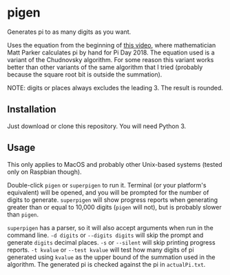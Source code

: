 # pigen
Generates pi to as many digits as you want.

Uses the equation from the beginning of [this video](https://youtu.be/LhlqCJjbEa0), where mathematician Matt Parker calculates pi by hand for Pi Day 2018. The equation used is a variant of the Chudnovsky algorithm. For some reason this variant works better than other variants of the same algorithm that I tried (probably because the square root bit is outside the summation).

NOTE: digits or places always excludes the leading 3. The result is rounded.

## Installation
Just download or clone this repository. You will need Python 3.

## Usage
This only applies to MacOS and probably other Unix-based systems (tested only on Raspbian though).

Double-click `pigen` or `superpigen` to run it. Terminal (or your platform's equivalent) will be opened, and you will be prompted for the number of digits to generate. `superpigen` will show progress reports when generating greater than or equal to 10,000 digits (`pigen` will not), but is probably slower than `pigen`.

`superpigen` has a parser, so it will also accept arguments when run in the command line. `-d digits` or `--digits digits` will skip the prompt and generate `digits` decimal places. `-s` or `--silent` will skip printing progress reports. `-t kvalue` or `--test kvalue` will test how many digits of pi generated using `kvalue` as the upper bound of the summation used in the algorithm. The generated pi is checked against the pi in `actualPi.txt`.
